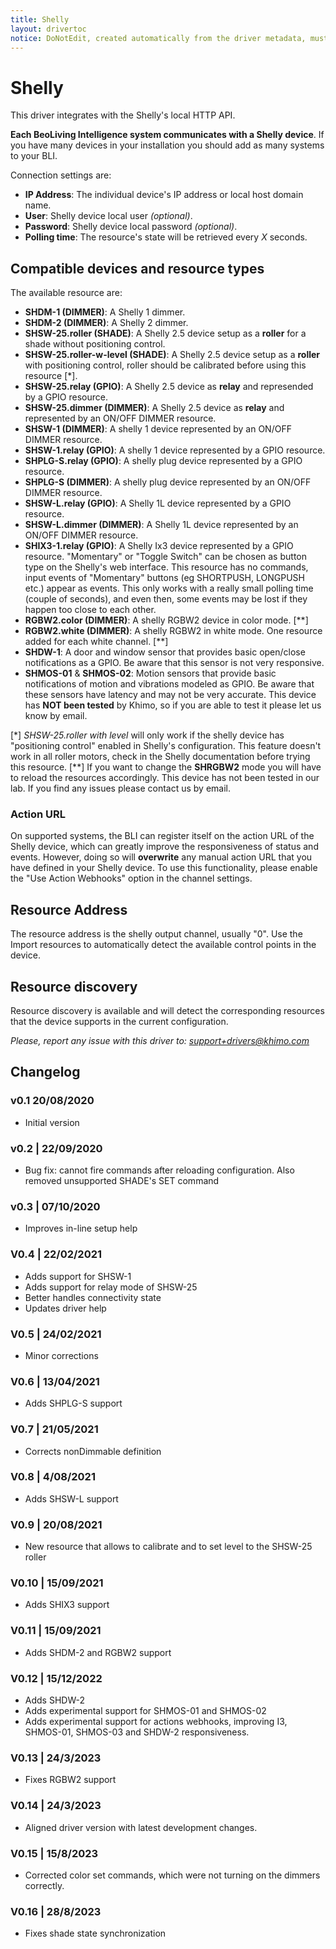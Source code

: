 ```yaml
---
title: Shelly
layout: drivertoc
notice: DoNotEdit, created automatically from the driver metadata, must be updated on the driver itself
---
```

# Shelly

This driver integrates with the Shelly's local HTTP API.

**Each BeoLiving Intelligence system communicates with a Shelly device**. If you have many devices in your installation you should add as many systems to your BLI.

Connection settings are:

- **IP Address**: The individual device's IP address or local host domain name.
- **User**: Shelly device local user *(optional)*.
- **Password**: Shelly device local password *(optional)*.
- **Polling time**: The resource's state will be retrieved every _X_ seconds.

## Compatible devices and resource types

The available resource are:

- **SHDM-1  (DIMMER)**: A Shelly 1 dimmer.
- **SHDM-2  (DIMMER)**: A Shelly 2 dimmer.
- **SHSW-25.roller (SHADE)**: A Shelly 2.5 device setup as a **roller** for a shade without positioning control.
- **SHSW-25.roller-w-level (SHADE)**: A Shelly 2.5 device setup as a **roller** with positioning control, roller should be calibrated before using this resource [*].
- **SHSW-25.relay (GPIO)**: A Shelly 2.5 device as **relay** and represended by a GPIO resource.
- **SHSW-25.dimmer (DIMMER)**: A Shelly 2.5 device as **relay** and represented by an ON/OFF DIMMER resource.
- **SHSW-1 (DIMMER)**: A shelly 1 device represented by an ON/OFF DIMMER resource.
- **SHSW-1.relay (GPIO)**: A shelly 1 device represented by a GPIO resource.
- **SHPLG-S.relay (GPIO)**: A shelly plug device represented by a GPIO resource.
- **SHPLG-S (DIMMER)**: A shelly plug device represented by an ON/OFF DIMMER resource.
- **SHSW-L.relay (GPIO)**: A Shelly 1L device represented by a GPIO resource.
- **SHSW-L.dimmer (DIMMER)**: A Shelly 1L device represented by an ON/OFF DIMMER resource.
- **SHIX3-1.relay (GPIO)**: A Shelly Ix3 device represented by a GPIO resource. "Momentary" or "Toggle Switch" can be chosen as button type on the Shelly's web interface.
This resource has no commands, input events of "Momentary" buttons (eg SHORTPUSH, LONGPUSH etc.) appear as events. This only works with a really small polling time (couple of seconds), and even then, some events may be lost if they happen too close to each other.
- **RGBW2.color (DIMMER)**: A shelly RGBW2 device in color mode. [**]
- **RGBW2.white (DIMMER)**: A shelly RGBW2 in white mode. One resource added for each white channel. [**]
- **SHDW-1**: A door and window sensor that provides basic open/close notifications as a GPIO. Be aware that this sensor is not very responsive.
- **SHMOS-01** & **SHMOS-02**: Motion sensors that provide basic notifications of motion and vibrations modeled as GPIO. Be aware that these sensors have latency and may not be very accurate.  This device has **NOT been tested** by Khimo, so if you are able to test it please let us know by email.

[*] *SHSW-25.roller with level* will only work if the shelly device has "positioning control" enabled in Shelly's configuration. This feature doesn't work in all roller motors, check in the Shelly documentation before trying this resource.
[**] If you want to change the **SHRGBW2** mode you will have to reload the resources accordingly. 
      This device has not been tested in our lab. If you find any issues please contact us by email.

### Action URL
On supported systems, the BLI can register itself on the action URL of the Shelly device, which can greatly improve the responsiveness of status and events. However, doing so will **overwrite** any manual action URL that you have defined in your Shelly device. To use this functionality, please enable the "Use Action Webhooks" option in the channel settings.

## Resource Address

The resource address is the shelly output channel, usually "0". Use the Import resources to automatically detect the available control points in the device.

## Resource discovery

Resource discovery is available and will detect the corresponding resources that the device supports in the current configuration.

*Please, report any issue with this driver to: support+drivers@khimo.com*

## Changelog
### v0.1  20/08/2020
- Initial version

### v0.2 | 22/09/2020
- Bug fix: cannot fire commands after reloading configuration. Also removed unsupported SHADE's SET command

### v0.3 | 07/10/2020
- Improves in-line setup help

### V0.4 | 22/02/2021
- Adds support for SHSW-1
- Adds support for relay mode of SHSW-25
- Better handles connectivity state
- Updates driver help

### V0.5 | 24/02/2021
- Minor corrections

### V0.6 | 13/04/2021
- Adds SHPLG-S support

### V0.7 | 21/05/2021
- Corrects nonDimmable definition

### V0.8 | 4/08/2021
- Adds SHSW-L support

### V0.9 | 20/08/2021
- New resource that allows to calibrate and to set level to the SHSW-25 roller

### V0.10 | 15/09/2021
- Adds SHIX3 support

### V0.11 | 15/09/2021
- Adds SHDM-2 and RGBW2 support

### V0.12 | 15/12/2022
- Adds SHDW-2
- Adds experimental support for SHMOS-01 and SHMOS-02
- Adds experimental support for actions webhooks, improving I3, SHMOS-01, SHMOS-03 and SHDW-2 responsiveness.

### V0.13 | 24/3/2023
- Fixes RGBW2 support 

### V0.14 | 24/3/2023
- Aligned driver version with latest development changes.

### V0.15 | 15/8/2023
- Corrected color set commands, which were not turning on the dimmers correctly.

### V0.16 | 28/8/2023
- Fixes shade state synchronization

